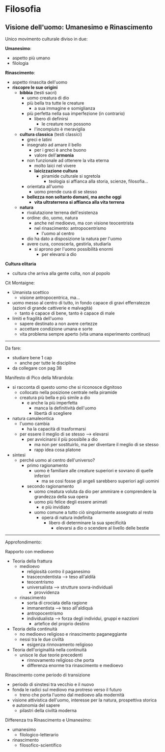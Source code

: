 # Filosofia
## Visione dell'uomo: Umanesimo e Rinascimento

Unico movimento culturale diviso in due:

**Umanesimo**:
- aspetto più umano
- filologia

**Rinascimento**:
- aspetto rinascita dell'uomo
- **riscopre le sue origini**
  - **bibbia** (testi sacri)
    - uomo creatura di dio
    - più bella tra tutte le creature
      - a sua immagine e somiglianza
    - più perfetta nella sua imperfezione (in contrario)
      - libero di definirsi
        - le creature non possono
      - l'incompiuto è meraviglia
  - **cultura classica** (testi classici)
    - greci e latini
    - insegnato ad amare il bello
      - per i greci è anche buono
      - valore dell'**armonia**
    - non funzionale ad ottenere la vita eterna
      - molto laici nel vivere
      - **laicizzazione cultura**
        - piramide culturale si sgretola
          - teologia si affianca alla storia, scienze, filosofia...
    - orientata all'uomo
      - uomo prende cura di se stesso
    - **bellezza non soltanto domani, ma anche oggi**
      - **vita ultraterrena si affianca alla vita terrena**
  - **natura**
    - rivalutazione terrena dell'esistenza
    - ordine: dio, uomo, natura
      - anche nel medioevo, ma con visione teocentrista
      - nel rinascimento: antropocentrismo
        - l'uomo al centro
    - dio ha dato a disposizione la natura per l'uomo
    - avere cura, conoscerla, gestirla, studiarla
      - si aprono per l'uomo possibilità enormi
        - per elevarsi a dio


**Cultura elitaria**
- cultura che arriva alla gente colta, non al popolo


Cit Montaigne:
- Umanista scettico
  - visione antropocentrica, ma...
- uomo messo al centro di tutto, in fondo capace di gravi efferratezze (azioni di grande cattiverie e malvagità)
  - tanto è capace di bene, tanto è capace di male
- limiti e fragilità dell'uomo
  - sapere destinato a non avere certezze
  - accettare condizione umana e sorte
  - vita problema sempre aperto (vita umana esperimento continuo)


---

Da fare:
- studiare bene 1 cap
  - anche per tutte le discipline
- da collegare con pag 38

Manifesto di Pico della Mirandola:
- si racconta di questo uomo che si riconosce dignitoso
  - collocato nella posizione centrale nella piramide
  - creatura più bella e più simile a dio
    - e anche la più imperfetta
      - manca la definitività dell'uomo
      - libertà di scegliere
- natura camaleontica
  - l'uomo cambia 
    - ha la capacità di trasformarsi
  - per essere il meglio di se stesso --> elevarsi
    - per avvicinarsi il più possibile a dio
      - ma non per sostituirlo, ma per diventare il meglio di se stesso
      - rapp idea cosa platone
- sintesi
  - perché uomo al centro dell'universo?
    - primo ragionamento
      - uomo è familiare alle creature superiori e sovrano di quelle inferiori
        - ma se cosi fosse gli angeli sarebbero superiori agli uomini
    - secondo ragionamento
      - uomo creatura voluta da dio per ammirare e comprendere la grandezza della sua opera
      - uomo più felice degli essere animati
        - e più invidiato
      - uomo comune a tutto ciò singolarmente assegnato al resto
        - opera di natura indefinita
          - libero di determinare la sua specificità
            - elevarsi a dio o scendere al livello delle bestie


---

Approfondimento:

Rapporto con medioevo
- Teoria della frattura
  - medioevo
    - religiosità contro il paganesimo
    - trascecndentista --> teso all'aldilà
    - teocentrismo
    - universalista --> strutture sovra-individuali
      - provvidenza
  - rinascimento
    - sorta di crociata della ragione
    - immanentista --> teso all'aldiquà
    - antropocentrismo
    - individualista --> forza degli individui, gruppi e nazzioni
      - artefice del proprio destino
- Teoria della continuità
  - no medioevo religioso e rinascimento paganeggiante
  - nessi tra le due civiltà
    - esigenza rinnovamento religioso
- Teoria dell'originalità nella continuità
  - unisce le due teorie precedenti
    - rinnovamento religioso che porta
    - differenza enorme tra rinascimento e medioevo

Rinascimento come periodo di transizione
- periodo di sinstesi tra vecchio e il nuovo
- fonda le radici sul mediovo ma protreso verso il futuro
  - treno che porta l'uomo dal medioevo alla modernità
- visione attivistica dell'uomo, interesse per la natura, prospettiva storica e autonomia del sapere
  - pilastri della civiltà moderna

Differenza tra Rinascimento e Umanesimo:
- umanesimo
  - filologico-letterario
- rinascimento
  - filosofico-scientifico

